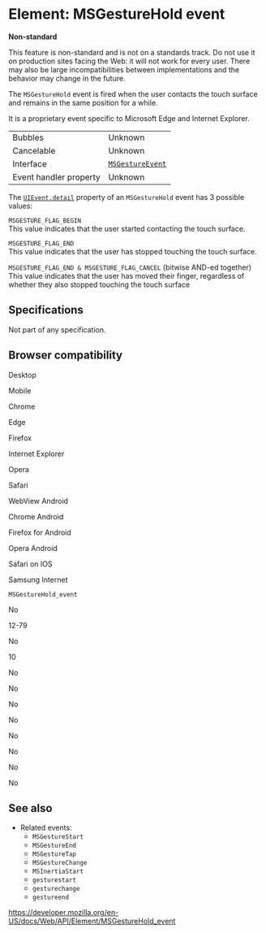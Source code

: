 # Element: MSGestureHold event

**Non-standard**

This feature is non-standard and is not on a standards track. Do not use it on production sites facing the Web: it will not work for every user. There may also be large incompatibilities between implementations and the behavior may change in the future.

The `MSGestureHold` event is fired when the user contacts the touch surface and remains in the same position for a while.

It is a proprietary event specific to Microsoft Edge and Internet Explorer.

<table><tbody><tr class="odd"><td>Bubbles</td><td>Unknown</td></tr><tr class="even"><td>Cancelable</td><td>Unknown</td></tr><tr class="odd"><td>Interface</td><td><a href="../msgestureevent"><code>MSGestureEvent</code></a></td></tr><tr class="even"><td>Event handler property</td><td>Unknown</td></tr></tbody></table>

The [`UIEvent.detail`](../uievent/detail) property of an `MSGestureHold` event has 3 possible values:

`MSGESTURE_FLAG_BEGIN`  
This value indicates that the user started contacting the touch surface.

`MSGESTURE_FLAG_END`  
This value indicates that the user has stopped touching the touch surface.

`MSGESTURE_FLAG_END & MSGESTURE_FLAG_CANCEL` (bitwise AND-ed together)  
This value indicates that the user has moved their finger, regardless of whether they also stopped touching the touch surface

## Specifications

Not part of any specification.

## Browser compatibility

Desktop

Mobile

Chrome

Edge

Firefox

Internet Explorer

Opera

Safari

WebView Android

Chrome Android

Firefox for Android

Opera Android

Safari on IOS

Samsung Internet

`MSGestureHold_event`

No

12-79

No

10

No

No

No

No

No

No

No

No

## See also

- Related events:
  - `MSGestureStart`
  - `MSGestureEnd`
  - `MSGestureTap`
  - `MSGestureChange`
  - `MSInertiaStart`
  - `gesturestart`
  - `gesturechange`
  - `gestureend`

<a href="https://developer.mozilla.org/en-US/docs/Web/API/Element/MSGestureHold_event" class="_attribution-link">https://developer.mozilla.org/en-US/docs/Web/API/Element/MSGestureHold_event</a>
